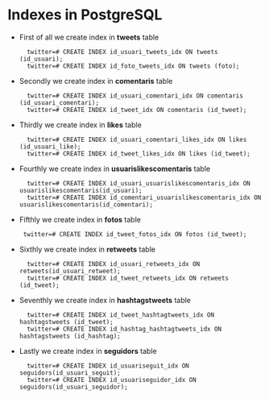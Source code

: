 # Indexes in PostgreSQL

* First of all we create index in **tweets** table

    ```
      twitter=# CREATE INDEX id_usuari_tweets_idx ON tweets (id_usuari);
      twitter=# CREATE INDEX id_foto_tweets_idx ON tweets (foto);
    ```

* Secondly we create index in **comentaris** table

    ```
      twitter=# CREATE INDEX id_usuari_comentari_idx ON comentaris (id_usuari_comentari);
      twitter=# CREATE INDEX id_tweet_idx ON comentaris (id_tweet);
    ```

* Thirdly  we create index in **likes** table

    ```
      twitter=# CREATE INDEX id_usuari_comentari_likes_idx ON likes (id_usuari_like);
      twitter=# CREATE INDEX id_tweet_likes_idx ON likes (id_tweet);
    ```
    
* Fourthly we create index in **usuarislikescomentaris** table

    ```
      twitter=# CREATE INDEX id_usuari_usuarislikescomentaris_idx ON usuarislikescomentaris(id_usuari);
      twitter=# CREATE INDEX id_comentari_usuarislikescomentaris_idx ON usuarislikescomentaris(id_comentari);
    ```

* Fifthly we create index in **fotos** table

    ` twitter=# CREATE INDEX id_tweet_fotos_idx ON fotos (id_tweet);`

* Sixthly we create index in **retweets** table

    ```
      twitter=# CREATE INDEX id_usuari_retweets_idx ON retweets(id_usuari_retweet);
      twitter=# CREATE INDEX id_tweet_retweets_idx ON retweets (id_tweet);
    ```

* Seventhly we create index in **hashtagstweets** table

    ```
      twitter=# CREATE INDEX id_tweet_hashtagtweets_idx ON hashtagstweets (id_tweet);
      twitter=# CREATE INDEX id_hashtag_hashtagtweets_idx ON hashtagstweets (id_hashtag);
    ```

* Lastly we create index in **seguidors** table

    ```
      twitter=# CREATE INDEX id_usuariseguit_idx ON seguidors(id_usuari_seguit);
      twitter=# CREATE INDEX id_usuariseguidor_idx ON seguidors(id_usuari_seguidor);
    ```
